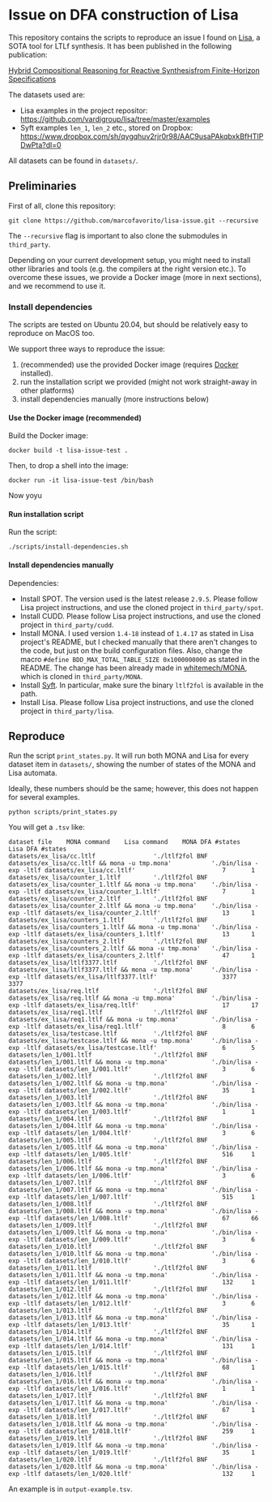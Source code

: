 # Issue on DFA construction of Lisa

This repository contains the scripts to reproduce an issue
I found on [Lisa](https://github.com/vardigroup/lisa),
a SOTA tool for LTLf synthesis. It has been published
in the following publication:

[Hybrid Compositional Reasoning for Reactive Synthesisfrom Finite-Horizon Specifications](https://arxiv.org/pdf/1911.08145.pdf)

The datasets used are:
- Lisa examples in the project repositor: https://github.com/vardigroup/lisa/tree/master/examples
- Syft examples `len_1`, `len_2` etc., stored on Dropbox: https://www.dropbox.com/sh/qygqhuv2rjr0r98/AAC9usaPAkqbxkBfHTIPDwPta?dl=0

All datasets can be found in `datasets/`.

## Preliminaries

First of all, clone this repository:
```
git clone https://github.com/marcofavorito/lisa-issue.git --recursive
```
The `--recursive` flag is important to also clone the submodules in `third_party`.

Depending on your current development setup, you might need 
to install other libraries and tools (e.g. the compilers at the right version etc.).
To overcome these issues, we provide a Docker image (more in next sections),
and we recommend to use it.

### Install dependencies

The scripts are tested on Ubuntu 20.04, but
should be relatively easy to reproduce on MacOS too.

We support three ways to reproduce the issue:

1. (recommended) use the provided Docker image 
   (requires [Docker](https://docs.docker.com/get-docker/) installed).
2. run the installation script we provided (might not work straight-away in other platforms)
3. install dependencies manually (more instructions below)

#### Use the Docker image (recommended)

Build the Docker image:

```
docker build -t lisa-issue-test .
```

Then, to drop a shell into the image:
```
docker run -it lisa-issue-test /bin/bash
```

Now yoyu 

#### Run installation script

Run the script:
```
./scripts/install-dependencies.sh
```

#### Install dependencies manually

Dependencies:

- Install SPOT. The version used is the latest release `2.9.5`. Please
  follow Lisa project instructions, and use the cloned project in `third_party/spot`.
- Install CUDD.
  Please follow Lisa project instructions, and use the cloned project in `third_party/cudd`.
- Install MONA. I used version `1.4-18` instead of `1.4.17` as stated in 
  Lisa project's README, but I checked manually that there aren't 
  changes to the code, but just on the build configuration files.
  Also, change the macro `#define BDD_MAX_TOTAL_TABLE_SIZE 0x1000000000`
  as stated in the README.
  The change has been already made in [whitemech/MONA](https://github.com/whitemech/MONA.git),
  which is cloned in `third_party/MONA`.
- Install [Syft](https://github.com/Shufang-Zhu/Syft). In particular,
  make sure the binary `ltlf2fol` is available in the path.
- Install Lisa.
  Please follow Lisa project instructions, and use the cloned project in `third_party/lisa`.


## Reproduce

Run the script `print_states.py`. It will run both MONA and Lisa for every dataset item in `datasets/`,
showing the number of states of the MONA and Lisa automata.

Ideally, these numbers should be the same; however, this does not happen for several examples.


```
python scripts/print_states.py
```

You will get a `.tsv` like:
```
dataset file    MONA command    Lisa command    MONA DFA #states        Lisa DFA #states
datasets/ex_lisa/cc.ltlf                './ltlf2fol BNF datasets/ex_lisa/cc.ltlf && mona -u tmp.mona'           './bin/lisa -exp -ltlf datasets/ex_lisa/cc.ltlf'                        7       1
datasets/ex_lisa/counter_1.ltlf         './ltlf2fol BNF datasets/ex_lisa/counter_1.ltlf && mona -u tmp.mona'    './bin/lisa -exp -ltlf datasets/ex_lisa/counter_1.ltlf'                 7       1
datasets/ex_lisa/counter_2.ltlf         './ltlf2fol BNF datasets/ex_lisa/counter_2.ltlf && mona -u tmp.mona'    './bin/lisa -exp -ltlf datasets/ex_lisa/counter_2.ltlf'                 13      1
datasets/ex_lisa/counters_1.ltlf        './ltlf2fol BNF datasets/ex_lisa/counters_1.ltlf && mona -u tmp.mona'   './bin/lisa -exp -ltlf datasets/ex_lisa/counters_1.ltlf'                13      1
datasets/ex_lisa/counters_2.ltlf        './ltlf2fol BNF datasets/ex_lisa/counters_2.ltlf && mona -u tmp.mona'   './bin/lisa -exp -ltlf datasets/ex_lisa/counters_2.ltlf'                47      1
datasets/ex_lisa/ltlf3377.ltlf          './ltlf2fol BNF datasets/ex_lisa/ltlf3377.ltlf && mona -u tmp.mona'     './bin/lisa -exp -ltlf datasets/ex_lisa/ltlf3377.ltlf'                  3377    3377
datasets/ex_lisa/req.ltlf               './ltlf2fol BNF datasets/ex_lisa/req.ltlf && mona -u tmp.mona'          './bin/lisa -exp -ltlf datasets/ex_lisa/req.ltlf'                       17      17
datasets/ex_lisa/req1.ltlf              './ltlf2fol BNF datasets/ex_lisa/req1.ltlf && mona -u tmp.mona'         './bin/lisa -exp -ltlf datasets/ex_lisa/req1.ltlf'                      8       6
datasets/ex_lisa/testcase.ltlf          './ltlf2fol BNF datasets/ex_lisa/testcase.ltlf && mona -u tmp.mona'     './bin/lisa -exp -ltlf datasets/ex_lisa/testcase.ltlf'                  6       5
datasets/len_1/001.ltlf                 './ltlf2fol BNF datasets/len_1/001.ltlf && mona -u tmp.mona'            './bin/lisa -exp -ltlf datasets/len_1/001.ltlf'                         3       6
datasets/len_1/002.ltlf                 './ltlf2fol BNF datasets/len_1/002.ltlf && mona -u tmp.mona'            './bin/lisa -exp -ltlf datasets/len_1/002.ltlf'                         35      1
datasets/len_1/003.ltlf                 './ltlf2fol BNF datasets/len_1/003.ltlf && mona -u tmp.mona'            './bin/lisa -exp -ltlf datasets/len_1/003.ltlf'                         1       1
datasets/len_1/004.ltlf                 './ltlf2fol BNF datasets/len_1/004.ltlf && mona -u tmp.mona'            './bin/lisa -exp -ltlf datasets/len_1/004.ltlf'                         3       6
datasets/len_1/005.ltlf                 './ltlf2fol BNF datasets/len_1/005.ltlf && mona -u tmp.mona'            './bin/lisa -exp -ltlf datasets/len_1/005.ltlf'                         516     1
datasets/len_1/006.ltlf                 './ltlf2fol BNF datasets/len_1/006.ltlf && mona -u tmp.mona'            './bin/lisa -exp -ltlf datasets/len_1/006.ltlf'                         3       6
datasets/len_1/007.ltlf                 './ltlf2fol BNF datasets/len_1/007.ltlf && mona -u tmp.mona'            './bin/lisa -exp -ltlf datasets/len_1/007.ltlf'                         515     1
datasets/len_1/008.ltlf                 './ltlf2fol BNF datasets/len_1/008.ltlf && mona -u tmp.mona'            './bin/lisa -exp -ltlf datasets/len_1/008.ltlf'                         67      66
datasets/len_1/009.ltlf                 './ltlf2fol BNF datasets/len_1/009.ltlf && mona -u tmp.mona'            './bin/lisa -exp -ltlf datasets/len_1/009.ltlf'                         3       6
datasets/len_1/010.ltlf                 './ltlf2fol BNF datasets/len_1/010.ltlf && mona -u tmp.mona'            './bin/lisa -exp -ltlf datasets/len_1/010.ltlf'                         3       6
datasets/len_1/011.ltlf                 './ltlf2fol BNF datasets/len_1/011.ltlf && mona -u tmp.mona'            './bin/lisa -exp -ltlf datasets/len_1/011.ltlf'                         132     1
datasets/len_1/012.ltlf                 './ltlf2fol BNF datasets/len_1/012.ltlf && mona -u tmp.mona'            './bin/lisa -exp -ltlf datasets/len_1/012.ltlf'                         3       6
datasets/len_1/013.ltlf                 './ltlf2fol BNF datasets/len_1/013.ltlf && mona -u tmp.mona'            './bin/lisa -exp -ltlf datasets/len_1/013.ltlf'                         35      1
datasets/len_1/014.ltlf                 './ltlf2fol BNF datasets/len_1/014.ltlf && mona -u tmp.mona'            './bin/lisa -exp -ltlf datasets/len_1/014.ltlf'                         131     1
datasets/len_1/015.ltlf                 './ltlf2fol BNF datasets/len_1/015.ltlf && mona -u tmp.mona'            './bin/lisa -exp -ltlf datasets/len_1/015.ltlf'                         68      1
datasets/len_1/016.ltlf                 './ltlf2fol BNF datasets/len_1/016.ltlf && mona -u tmp.mona'            './bin/lisa -exp -ltlf datasets/len_1/016.ltlf'                         1       1
datasets/len_1/017.ltlf                 './ltlf2fol BNF datasets/len_1/017.ltlf && mona -u tmp.mona'            './bin/lisa -exp -ltlf datasets/len_1/017.ltlf'                         67      1
datasets/len_1/018.ltlf                 './ltlf2fol BNF datasets/len_1/018.ltlf && mona -u tmp.mona'            './bin/lisa -exp -ltlf datasets/len_1/018.ltlf'                         259     1
datasets/len_1/019.ltlf                 './ltlf2fol BNF datasets/len_1/019.ltlf && mona -u tmp.mona'            './bin/lisa -exp -ltlf datasets/len_1/019.ltlf'                         35      1
datasets/len_1/020.ltlf                 './ltlf2fol BNF datasets/len_1/020.ltlf && mona -u tmp.mona'            './bin/lisa -exp -ltlf datasets/len_1/020.ltlf'                         132     1

```

An example is in `output-example.tsv`.
